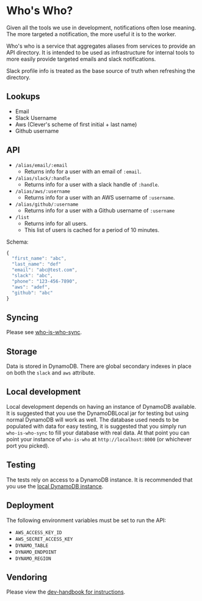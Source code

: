 # Who's Who?

Given all the tools we use in development, notifications often lose meaning.
The more targeted a notification, the more useful it is to the worker.

Who's who is a service that aggregates aliases from services to provide an API directory.
It is intended to be used as infrastructure for internal tools to more easily provide targeted emails and slack notifications.

Slack profile info is treated as the base source of truth when refreshing the directory.


## Lookups

- Email
- Slack Username
- Aws (Clever's scheme of first initial + last name)
- Github username


## API

- `/alias/email/:email`
  - Returns info for a user with an email of `:email`.
- `/alias/slack/:handle`
  - Returns info for a user with a slack handle of `:handle`.
- `/alias/aws/:username`
  - Returns info for a user with an AWS username of `:username`.
- `/alias/github/:username`
  - Returns info for a user with a Github username of `:username`
- `/list`
  - Returns info for all users.
  - This list of users is cached for a period of 10 minutes.

Schema:

```js
{
  "first_name": "abc",
  "last_name": "def"
  "email": "abc@test.com",
  "slack": "abc",
  "phone": "123-456-7890",
  "aws": "adef",
  "github": "abc"
}
```


## Syncing

Please see [who-is-who-sync](https://github.com/Clever/who-is-who-sync).


## Storage

Data is stored in DynamoDB.
There are global secondary indexes in place on both the `slack` and `aws` attribute.


## Local development

Local development depends on having an instance of DynamoDB available.
It is suggested that you use the DynamoDBLocal jar for testing but using normal DynamoDB will work as well.
The database used needs to be populated with data for easy testing, it is suggested that you simply run `who-is-who-sync` to fill your database with real data.
At that point you can point your instance of `who-is-who` at `http://localhost:8000` (or whichever port you picked).


## Testing

The tests rely on access to a DynamoDB instance.
It is recommended that you use the [local DynamoDB instance](http://docs.aws.amazon.com/amazondynamodb/latest/developerguide/Tools.DynamoDBLocal.html).


## Deployment

The following environment variables must be set to run the API:

- `AWS_ACCESS_KEY_ID`
- `AWS_SECRET_ACCESS_KEY`
- `DYNAMO_TABLE`
- `DYNAMO_ENDPOINT`
- `DYNAMO_REGION`

## Vendoring

Please view the [dev-handbook for instructions](https://github.com/Clever/dev-handbook/blob/master/golang/godep.md).
